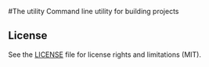 #The utility
Command line utility for building projects



## License

See the [LICENSE](LICENSE.md) file for license rights and limitations (MIT).
